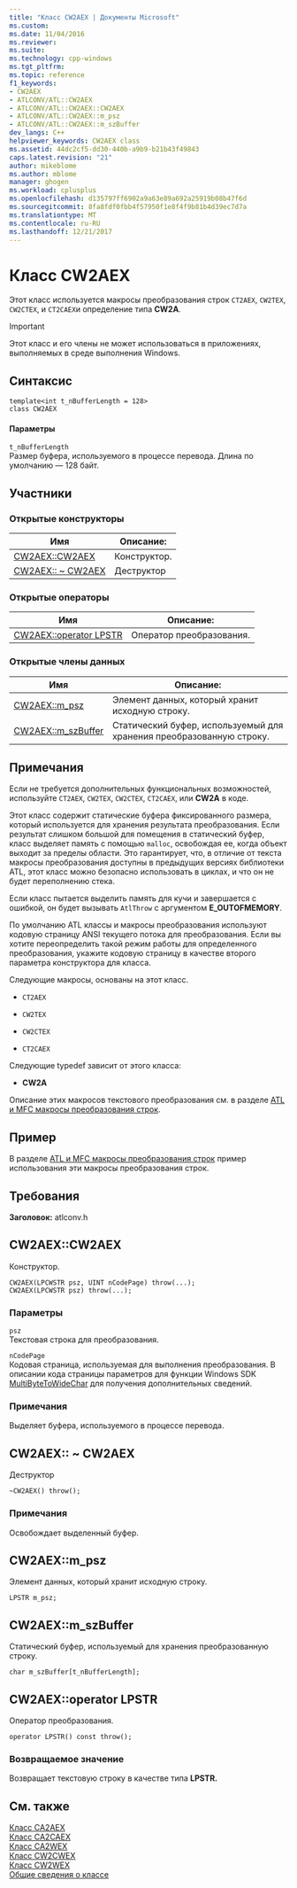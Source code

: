 ```yaml
---
title: "Класс CW2AEX | Документы Microsoft"
ms.custom: 
ms.date: 11/04/2016
ms.reviewer: 
ms.suite: 
ms.technology: cpp-windows
ms.tgt_pltfrm: 
ms.topic: reference
f1_keywords:
- CW2AEX
- ATLCONV/ATL::CW2AEX
- ATLCONV/ATL::CW2AEX::CW2AEX
- ATLCONV/ATL::CW2AEX::m_psz
- ATLCONV/ATL::CW2AEX::m_szBuffer
dev_langs: C++
helpviewer_keywords: CW2AEX class
ms.assetid: 44dc2cf5-dd30-440b-a9b9-b21b43f49843
caps.latest.revision: "21"
author: mikeblome
ms.author: mblome
manager: ghogen
ms.workload: cplusplus
ms.openlocfilehash: d135797ff6902a9a63e89a692a25919b08b47f6d
ms.sourcegitcommit: 8fa8fdf0fbb4f57950f1e8f4f9b81b4d39ec7d7a
ms.translationtype: MT
ms.contentlocale: ru-RU
ms.lasthandoff: 12/21/2017
---
```

# <a name="cw2aex-class"></a>Класс CW2AEX
Этот класс используется макросы преобразования строк `CT2AEX`, `CW2TEX`, `CW2CTEX`, и `CT2CAEX`и определение типа **CW2A**.  
  
> [!IMPORTANT]
>  Этот класс и его члены не может использоваться в приложениях, выполняемых в среде выполнения Windows.  
  
## <a name="syntax"></a>Синтаксис  
  
```
template<int t_nBufferLength = 128>  
class CW2AEX
```  
  
#### <a name="parameters"></a>Параметры  
 `t_nBufferLength`  
 Размер буфера, используемого в процессе перевода. Длина по умолчанию — 128 байт.  
  
## <a name="members"></a>Участники  
  
### <a name="public-constructors"></a>Открытые конструкторы  
  
|Имя|Описание:|  
|----------|-----------------|  
|[CW2AEX::CW2AEX](#cw2aex)|Конструктор.|  
|[CW2AEX:: ~ CW2AEX](#dtor)|Деструктор|  
  
### <a name="public-operators"></a>Открытые операторы  
  
|Имя|Описание:|  
|----------|-----------------|  
|[CW2AEX::operator LPSTR](#operator_lpstr)|Оператор преобразования.|  
  
### <a name="public-data-members"></a>Открытые члены данных  
  
|Имя|Описание:|  
|----------|-----------------|  
|[CW2AEX::m_psz](#m_psz)|Элемент данных, который хранит исходную строку.|  
|[CW2AEX::m_szBuffer](#m_szbuffer)|Статический буфер, используемый для хранения преобразованную строку.|  
  
## <a name="remarks"></a>Примечания  
 Если не требуется дополнительных функциональных возможностей, используйте `CT2AEX`, `CW2TEX`, `CW2CTEX`, `CT2CAEX`, или **CW2A** в коде.  
  
 Этот класс содержит статические буфера фиксированного размера, который используется для хранения результата преобразования. Если результат слишком большой для помещения в статический буфер, класс выделяет память с помощью `malloc`, освобождая ее, когда объект выходит за пределы области. Это гарантирует, что, в отличие от текста макросы преобразования доступны в предыдущих версиях библиотеки ATL, этот класс можно безопасно использовать в циклах, и что он не будет переполнению стека.  
  
 Если класс пытается выделить память для кучи и завершается с ошибкой, он будет вызывать `AtlThrow` с аргументом **E_OUTOFMEMORY**.  
  
 По умолчанию ATL классы и макросы преобразования используют кодовую страницу ANSI текущего потока для преобразования. Если вы хотите переопределить такой режим работы для определенного преобразования, укажите кодовую страницу в качестве второго параметра конструктора для класса.  
  
 Следующие макросы, основаны на этот класс.  
  
- `CT2AEX`  
  
- `CW2TEX`  
  
- `CW2CTEX`  
  
- `CT2CAEX`  
  
 Следующие typedef зависит от этого класса:  
  
- **CW2A**  
  
 Описание этих макросов текстового преобразования см. в разделе [ATL и MFC макросы преобразования строк](string-conversion-macros.md).  
  
## <a name="example"></a>Пример  
 В разделе [ATL и MFC макросы преобразования строк](string-conversion-macros.md) пример использования эти макросы преобразования строк.  
  
## <a name="requirements"></a>Требования  
 **Заголовок:** atlconv.h  
  
##  <a name="cw2aex"></a>CW2AEX::CW2AEX  
 Конструктор.  
  
```
CW2AEX(LPCWSTR psz, UINT nCodePage) throw(...);  
CW2AEX(LPCWSTR psz) throw(...);
```  
  
### <a name="parameters"></a>Параметры  
 `psz`  
 Текстовая строка для преобразования.  
  
 `nCodePage`  
 Кодовая страница, используемая для выполнения преобразования. В описании кода страницы параметров для функции Windows SDK [MultiByteToWideChar](http://msdn.microsoft.com/library/windows/desktop/dd319072) для получения дополнительных сведений.  
  
### <a name="remarks"></a>Примечания  
 Выделяет буфера, используемого в процессе перевода.  
  
##  <a name="dtor"></a>CW2AEX:: ~ CW2AEX  
 Деструктор  
  
```
~CW2AEX() throw();
```  
  
### <a name="remarks"></a>Примечания  
 Освобождает выделенный буфер.  
  
##  <a name="m_psz"></a>CW2AEX::m_psz  
 Элемент данных, который хранит исходную строку.  
  
```
LPSTR m_psz;
```  
  
##  <a name="m_szbuffer"></a>CW2AEX::m_szBuffer  
 Статический буфер, используемый для хранения преобразованную строку.  
  
```
char m_szBuffer[t_nBufferLength];
```  
  
##  <a name="operator_lpstr"></a>CW2AEX::operator LPSTR  
 Оператор преобразования.  
  
```  
operator LPSTR() const throw();
```  
  
### <a name="return-value"></a>Возвращаемое значение  
 Возвращает текстовую строку в качестве типа **LPSTR.**  
  
## <a name="see-also"></a>См. также  
 [Класс CA2AEX](../../atl/reference/ca2aex-class.md)   
 [Класс CA2CAEX](../../atl/reference/ca2caex-class.md)   
 [Класс CA2WEX](../../atl/reference/ca2wex-class.md)   
 [Класс CW2CWEX](../../atl/reference/cw2cwex-class.md)   
 [Класс CW2WEX](../../atl/reference/cw2wex-class.md)   
 [Общие сведения о классе](../../atl/atl-class-overview.md)
